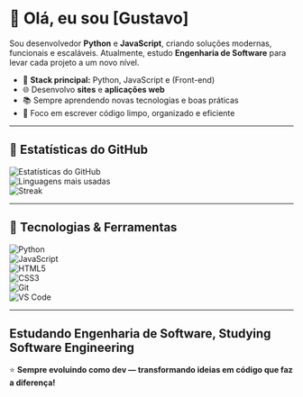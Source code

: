 # 👋 Olá, eu sou [Gustavo]  

Sou desenvolvedor **Python** e **JavaScript**, criando soluções modernas, funcionais e escaláveis. Atualmente, estudo **Engenharia de Software** para levar cada projeto a um novo nível.  

- 🚀 **Stack principal:** Python, JavaScript  e (Front-end)
- 🌐 Desenvolvo **sites** e **aplicações web**
- 📚 Sempre aprendendo novas tecnologias e boas práticas
- 🎯 Foco em escrever código limpo, organizado e eficiente  

---

## 🌟 Estatísticas do GitHub

![Estatísticas do GitHub](https://github-readme-stats.vercel.app/api?username=DevFrontbr&show_icons=true&theme=dark)  
![Linguagens mais usadas](https://github-readme-stats.vercel.app/api/top-langs/?username=DevFrontbr&layout=compact&theme=dark)  
![Streak](https://streak-stats.demolab.com/?user=DevFrontbr&theme=dark)


---

## 🔧 Tecnologias & Ferramentas

![Python](https://img.shields.io/badge/-Python-05122A?style=flat&logo=python)  
![JavaScript](https://img.shields.io/badge/-JavaScript-05122A?style=flat&logo=javascript)  
![HTML5](https://img.shields.io/badge/-HTML5-05122A?style=flat&logo=html5)  
![CSS3](https://img.shields.io/badge/-CSS3-05122A?style=flat&logo=css3)  
![Git](https://img.shields.io/badge/-Git-05122A?style=flat&logo=git)  
![VS Code](https://img.shields.io/badge/-VS%20Code-05122A?style=flat&logo=visual-studio-code)  

---
Estudando Engenharia de Software,
Studying Software Engineering
---
⭐ **Sempre evoluindo como dev — transformando ideias em código que faz a diferença!**


<!--
**DevFrontbr/DevFrontbr** is a ✨ _special_ ✨ repository because its `README.md` (this file) appears on your GitHub profile.

Here are some ideas to get you started:

- 🔭 I’m currently working on ...
- 🌱 I’m currently learning ...
- 👯 I’m looking to collaborate on ...
- 🤔 I’m looking for help with ...
- 💬 Ask me about ...
- 📫 How to reach me: ...
- 😄 Pronouns: ...
- ⚡ Fun fact: ...
-->
